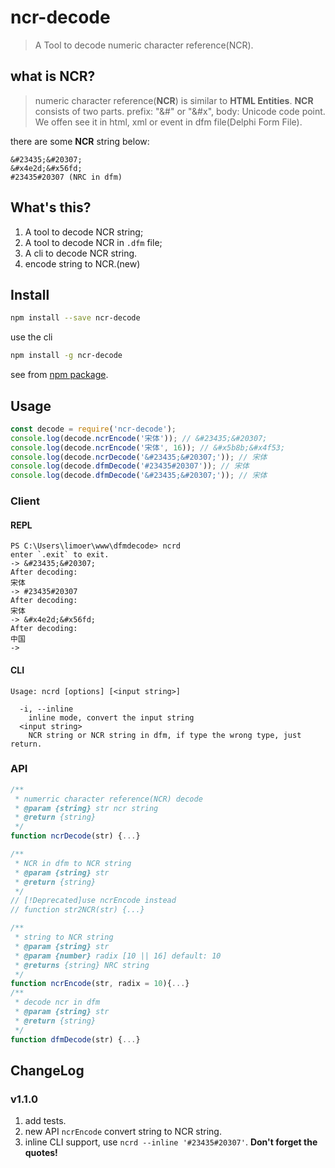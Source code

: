 # ncr-decode

> A Tool to decode numeric character reference(NCR).

## what is NCR?

> numeric character reference(**NCR**) is similar to **HTML Entities**. **NCR** consists of two parts. prefix: "&#" or "&#x", body: Unicode code point. We offen see it in html, xml or event in dfm file(Delphi Form File).

there are some **NCR** string below:

```
&#23435;&#20307;
&#x4e2d;&#x56fd;
#23435#20307 (NRC in dfm)
```

## What's this?

1. A tool to decode NCR string;
2. A tool to decode NCR in `.dfm` file;
3. A cli to decode NCR string.
4. encode string to NCR.(new)

## Install

```bash
npm install --save ncr-decode 
```
use the cli
```bash
npm install -g ncr-decode
```

see from [npm package](https://npmjs.org/package/ncr-decode).

## Usage

```javascript
const decode = require('ncr-decode');
console.log(decode.ncrEncode('宋体')); // &#23435;&#20307;
console.log(decode.ncrEncode('宋体', 16)); // &#x5b8b;&#x4f53;
console.log(decode.ncrDecode('&#23435;&#20307;')); // 宋体
console.log(decode.dfmDecode('#23435#20307')); // 宋体
console.log(decode.dfmDecode('&#23435;&#20307;')); // 宋体
```

### Client

#### REPL

```
PS C:\Users\limoer\www\dfmdecode> ncrd
enter `.exit` to exit.
-> &#23435;&#20307;
After decoding:
宋体
-> #23435#20307
After decoding:
宋体
-> &#x4e2d;&#x56fd;
After decoding:
中国
->

```

#### CLI

```
Usage: ncrd [options] [<input string>]

  -i, --inline
    inline mode, convert the input string
  <input string>
    NCR string or NCR string in dfm, if type the wrong type, just return.
```

### API

```javascript
/**
 * numerric character reference(NCR) decode
 * @param {string} str ncr string
 * @return {string}
 */
function ncrDecode(str) {...}

/**
 * NCR in dfm to NCR string
 * @param {string} str
 * @return {string}
 */
// [!Deprecated]use ncrEncode instead
// function str2NCR(str) {...}

/**
 * string to NCR string
 * @param {string} str
 * @param {number} radix [10 || 16] default: 10
 * @returns {string} NRC string 
 */
function ncrEncode(str, radix = 10){...}
/**
 * decode ncr in dfm
 * @param {string} str 
 * @return {string}
 */
function dfmDecode(str) {...}
```
## ChangeLog

### v1.1.0

1. add tests.
2. new API `ncrEncode` convert string to NCR string.
3. inline CLI support, use `ncrd --inline '#23435#20307'`. **Don't forget the quotes!**
